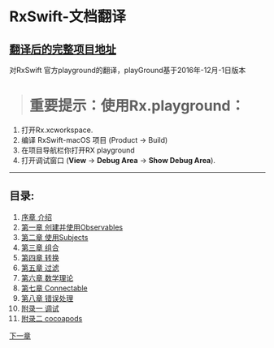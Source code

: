 # RxSwift-文档翻译

[翻译后的完整项目地址](https://github.com/DKJone/RxSwift)
---------------------
对RxSwift 官方playground的翻译，playGround基于2016年-12月-1日版本  
 
 
 > # 重要提示：使用Rx.playground：
 1.  打开Rx.xcworkspace.
 1. 编译 RxSwift-macOS 项目 (Product → Build)
 1. 在项目导航栏你打开RX playground
 1. 打开调试窗口 (**View** → **Debug Area** → **Show Debug Area**).
 ----  

## 目录:  
 1. [序章 介绍](/Introduction.md)  
 1. [第一章 创建并使用Observables](/Creating_and_Subscribing_to_Observables.md)  
 1. [第二章 使用Subjects](/Working_with_Subjects.md)  
 1. [第三章 组合](/Combining_Operators.md)  
 1. [第四章 转换](/Transforming_Operators.md)  
 1. [第五章 过滤](/Filtering_and_Conditional_Operators.md)  
 1. [第六章 数学理论](/Mathematical_and_Aggregate_Operators.md)  
 1. [第七章 Connectable](/Connectable_Operators.md)  
 1. [第八章 错误处理](/Error_Handling_Operators.md)  
 1. [附录一 调试](/Debugging_Operators.md)  
 1. [附录二 cocoapods](/Enable_RxSwift.resourceCount.md)  


 [下一章](/Introduction.md)
